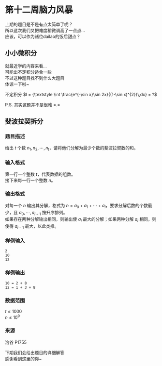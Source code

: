 # 第十二周脑力风暴

上期的题目是不是有点太简单了呢？  
所以这次我们又把难度稍微调高了一点点...  
应该，可以作为诸位dailao的饭后甜点？

## 小小微积分

就最近学的内容来看...  
可能出不定积分适合一些  
不过这种题目找不到什么大题目  
体谅一下啦~

不定积分 $I = {\textstyle \int \frac{e^{-\sin x}\sin 2x}{(1-\sin x)^{2}}\,dx} = ?$

P.S. 其实这题并不是很难 =.=

## 斐波拉契拆分

### 题目描述

给出 $t$ 个数 $n_1,n_2,\cdots,n_t$，请将他们分解为最少个数的斐波拉契数的和。

### 输入格式

第一行一个整数 $t$，代表数据的组数。  
接下来每一行一个整数 $n$。

### 输出格式

对每一个 $n$ 输出其分解，格式为 $n = a_0 + a_1 + \cdots + a_i$，要求分解后数的个数最少，且 $a_0,\cdots,a_{i-1}$ 按升序排列。  
如果存在两种分解输出相同，则输出使 $a_i$ 最大的分解；如果两种分解 $a_i$ 相同，则使得 $a_{i-1}$ 最大，以此类推。

### 样例输入

    2
    10
    12

### 样例输出

    10 = 2 + 8
    12 = 1 + 3 + 8

### 数据范围

$t \le 1000$  
$n \le 10^9$

### 来源

洛谷 P1755

下期我们会给出题目的详细解答  
感谢看到这里的你~
